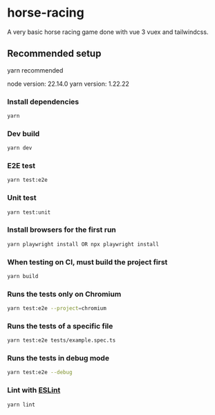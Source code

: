 # horse-racing

A very basic horse racing game done with vue 3 vuex and tailwindcss.

## Recommended setup

yarn recommended

node version: 22.14.0
yarn version: 1.22.22

### Install dependencies

```sh
yarn
```

### Dev build

```sh
yarn dev
```

### E2E test

```sh
yarn test:e2e
```

### Unit test

```sh
yarn test:unit
```

### Install browsers for the first run

```sh
yarn playwright install OR npx playwright install
```

### When testing on CI, must build the project first

```sh
yarn build
```

### Runs the tests only on Chromium

```sh
yarn test:e2e --project=chromium
```

### Runs the tests of a specific file

```sh
yarn test:e2e tests/example.spec.ts
```

### Runs the tests in debug mode

```sh
yarn test:e2e --debug
```

### Lint with [ESLint](https://eslint.org/)

```sh
yarn lint
```

